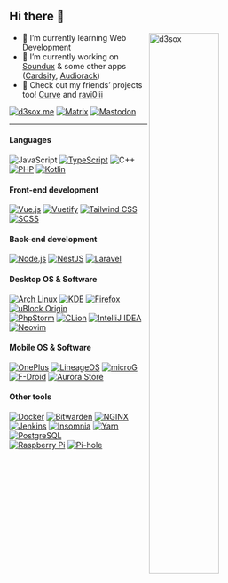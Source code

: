 ## Hi there 👋

<img align="right" width="50%" src="https://github-readme-stats.vercel.app/api?username=D3SOX&show_icons=true&hide_border=true&title_color=fff&bg_color=161b22&text_color=c9d1d9&icon_color=58a6ff" alt="d3sox" />

- 🌱 I’m currently learning Web Development
- 🔭 I’m currently working on [Soundux](https://github.com/Soundux/Soundux) & some other apps ([Cardsity](https://github.com/Cardsity), [Audiorack](https://github.com/Audiorack))
- 💬 Check out my friends’ projects too! [Curve](https://github.com/Curve) and [ravi0lii](https://github.com/ravi0lii)

[![d3sox.me](https://img.shields.io/badge/d3sox.me-4285F4?logo=google-chrome&style=for-the-badge&logoColor=fff)](https://d3sox.me/)
[![Matrix](https://img.shields.io/badge/Matrix-000000?logo=matrix&style=for-the-badge&logoColor=fff)](https://matrix.to/#/@d3sox:matrix.org)
[![Mastodon](https://img.shields.io/badge/Mastodon-3088D4?logo=mastodon&style=for-the-badge&logoColor=fff)](https://chaos.social/@d3sox)

---

#### Languages
![JavaScript](https://img.shields.io/badge/JavaScript-C2AD07?style=for-the-badge&logo=javascript&logoColor=fff)
[![TypeScript](https://img.shields.io/badge/TypeScript-007ACC?style=for-the-badge&logo=typescript&logoColor=fff)](https://www.typescriptlang.org/)
![C++](https://img.shields.io/badge/C%2B%2B-5C2D91?style=for-the-badge&logo=c%2B%2B&logoColor=fff)
[![PHP](https://img.shields.io/badge/PHP-777BB4?style=for-the-badge&logo=php&logoColor=fff)](https://www.php.net/)
[![Kotlin](https://img.shields.io/badge/Kotlin-0095D5?style=for-the-badge&logo=kotlin&logoColor=fff)](https://kotlinlang.org/)

#### Front-end development
[![Vue.js](https://img.shields.io/badge/Vue.js-4FC08D?style=for-the-badge&logo=vue-dot-js&logoColor=fff)](https://vuejs.org/)
[![Vuetify](https://img.shields.io/badge/Vuetify-1867C0?style=for-the-badge&logo=vuetify&logoColor=fff)](https://vuetifyjs.com/)
[![Tailwind CSS](https://img.shields.io/badge/Tailwind%20CSS-38B2AC?style=for-the-badge&logo=tailwind-css&logoColor=fff)](https://tailwindcss.com/)
[![SCSS](https://img.shields.io/badge/SCSS-CC6699?style=for-the-badge&logo=sass&logoColor=fff)](https://sass-lang.com/)

#### Back-end development
[![Node.js](https://img.shields.io/badge/node.js-339933?style=for-the-badge&logo=node-dot-js&logoColor=fff)](https://nodejs.org/)
[![NestJS](https://img.shields.io/badge/NestJS-E0234E?style=for-the-badge&logo=nestjs&logoColor=fff)](https://nestjs.com/)
[![Laravel](https://img.shields.io/badge/Laravel-FF2D20?style=for-the-badge&logo=laravel&logoColor=fff)](https://laravel.com/)

#### Desktop OS & Software
[![Arch Linux](https://img.shields.io/badge/Arch%20Linux-1793D1?style=for-the-badge&logo=arch%20linux&logoColor=fff)](https://www.archlinux.org/)
[![KDE](https://img.shields.io/badge/KDE-1D99F3?style=for-the-badge&logo=kde&logoColor=fff)](https://kde.org/)
[![Firefox](https://img.shields.io/badge/Firefox-FF7139?style=for-the-badge&logo=firefox%20browser&logoColor=fff)](https://firefox.com/)
[![uBlock Origin](https://img.shields.io/badge/uBlock%20Origin-800000?style=for-the-badge&logo=ublock%20origin&logoColor=fff)](https://github.com/gorhill/uBlock/)
<br>
[![PhpStorm](https://img.shields.io/badge/PhpStorm-c545e3?style=for-the-badge&logo=phpstorm&logoColor=fff)](https://www.jetbrains.com/phpstorm/)
[![CLion](https://img.shields.io/badge/CLion-0aacca?style=for-the-badge&logo=clion&logoColor=fff)](https://www.jetbrains.com/phpstorm/)
[![IntelliJ IDEA](https://img.shields.io/badge/IntelliJ%20IDEA-fe2857?style=for-the-badge&logo=intellij%20idea&logoColor=fff)](https://www.jetbrains.com/phpstorm/)
[![Neovim](https://img.shields.io/badge/Neovim-57A143?style=for-the-badge&logo=neovim&logoColor=fff)](https://neovim.io/)

#### Mobile OS & Software
[![OnePlus](https://img.shields.io/badge/OnePlus-F5010C?style=for-the-badge&logo=oneplus&logoColor=fff)](https://www.oneplus.com/)
[![LineageOS](https://img.shields.io/badge/LineageOS-167C80?style=for-the-badge&logo=lineageos&logoColor=fff)](https://lineageos.org/)
[![microG](https://img.shields.io/badge/microG-4285F4?style=for-the-badge&logo=google&logoColor=fff)](https://microg.org/)
[![F-Droid](https://img.shields.io/badge/F--Droid-1976D2?style=for-the-badge&logo=f-droid&logoColor=fff)](https://f-droid.org/)
[![Aurora Store](https://img.shields.io/badge/Aurora%20Store-414141?style=for-the-badge&logo=google%20play&logoColor=fff)](https://f-droid.org/)

#### Other tools
[![Docker](https://img.shields.io/badge/Docker-2496ED?style=for-the-badge&logo=docker&logoColor=fff)](https://www.docker.com/)
[![Bitwarden](https://img.shields.io/badge/Bitwarden-175DDC?style=for-the-badge&logo=bitwarden&logoColor=fff)](https://bitwarden.com/)
[![NGINX](https://img.shields.io/badge/NGINX-269539?style=for-the-badge&logo=nginx&logoColor=fff)](https://www.nginx.com/)
[![Jenkins](https://img.shields.io/badge/Jenkins-D24939?style=for-the-badge&logo=jenkins&logoColor=fff)](https://www.jenkins.io/)
[![Insomnia](https://img.shields.io/badge/Insomnia-5849BE?style=for-the-badge&logo=insomnia&logoColor=fff)](https://insomnia.rest/)
[![Yarn](https://img.shields.io/badge/Yarn-2C8EBB?style=for-the-badge&logo=yarn&logoColor=fff)](https://yarnpkg.com/)
[![PostgreSQL](https://img.shields.io/badge/PostgreSQL-336791?style=for-the-badge&logo=postgresql&logoColor=fff)](https://www.postgresql.org/)
<br>
[![Raspberry Pi](https://img.shields.io/badge/Raspberry%20Pi-A22846?style=for-the-badge&logo=raspberry%20pi&logoColor=fff)](https://www.raspberrypi.org/)
[![Pi-hole](https://img.shields.io/badge/Pi--hole-96060C?style=for-the-badge&logo=pi-hole&logoColor=fff)](https://pi-hole.net/)
